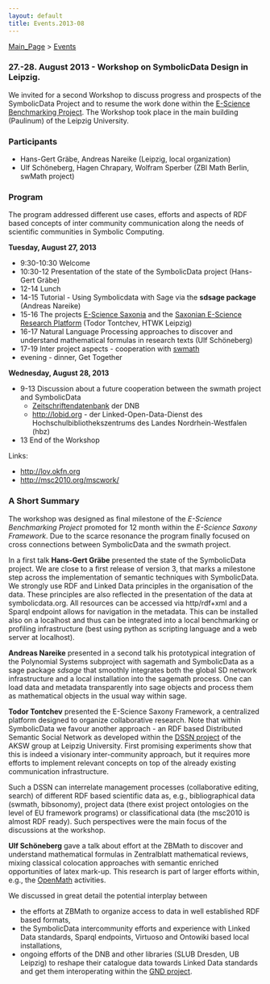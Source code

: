 ```yaml
---
layout: default
title: Events.2013-08
---
```


[Main\_Page](Main_Page "wikilink") \> [Events](Events "wikilink")

### 27.-28. August 2013 - Workshop on SymbolicData Design in Leipzig.

We invited for a second Workshop to discuss progress and prospects of the SymbolicData Project and to resume the work done within the [E-Science Benchmarking Project](Projects.EScience "wikilink"). The Workshop took place in the main building (Paulinum) of the Leipzig University.

### Participants

-   Hans-Gert Gräbe, Andreas Nareike (Leipzig, local organization)
-   Ulf Schöneberg, Hagen Chrapary, Wolfram Sperber (ZBl Math Berlin, swMath project)

### Program

The program addressed different use cases, efforts and aspects of RDF based concepts of inter community communication along the needs of scientific communities in Symbolic Computing.

**Tuesday, August 27, 2013**

-   9:30-10:30 Welcome
-   10:30-12 Presentation of the state of the SymbolicData project (Hans-Gert Gräbe)
-   12-14 Lunch
-   14-15 Tutorial - Using Symbolicdata with Sage via the **sdsage package** (Andreas Nareike)
-   15-16 The projects [E-Science Saxonia](http://www.escience-sachsen.de) and the [Saxonian E-Science Research Platform](https://escience.htwk-leipzig.de/) (Todor Tontchev, HTWK Leipzig)
-   16-17 Natural Language Processing approaches to discover and understand mathematical formulas in research texts (Ulf Schöneberg)
-   17-19 Inter project aspects - cooperation with [swmath](http://www.swmath.org)
-   evening - dinner, Get Together

**Wednesday, August 28, 2013**

-   9-13 Discussion about a future cooperation between the swmath project and SymbolicData
    -   [Zeitschriftendatenbank](http://www.dnb.de/EN/Wir/Kooperation/zdb/zdb_node.html) der DNB
    -   <http://lobid.org> - der Linked-Open-Data-Dienst des Hochschulbibliothekszentrums des Landes Nordrhein-Westfalen (hbz)
-   13 End of the Workshop

Links:

-   <http://lov.okfn.org>
-   <http://msc2010.org/mscwork/>

### A Short Summary

The workshop was designed as final milestone of the *E-Science Benchmarking Project* promoted for 12 month within the *E-Science Saxony Framework*. Due to the scarce resonance the program finally focused on cross connections between SymbolicData and the swmath project.

In a first talk **Hans-Gert Gräbe** presented the state of the SymbolicData project. We are close to a first release of version 3, that marks a milestone step across the implementation of semantic techniques with SymbolicData. We strongly use RDF and Linked Data principles in the organisation of the data. These principles are also reflected in the presentation of the data at symbolicdata.org. All resources can be accessed via http/rdf+xml and a Sparql endpoint allows for navigation in the metadata. This can be installed also on a localhost and thus can be integrated into a local benchmarking or profiling infrastructure (best using python as scripting language and a web server at localhost).

**Andreas Nareike** presented in a second talk his prototypical integration of the Polynomial Systems subproject with sagemath and SymbolicData as a sage package *sdsage* that smoothly integrates both the global SD network infrastructure and a local installation into the sagemath process. One can load data and metadata transparently into sage objects and process them as mathematical objects in the usual way within sage.

**Todor Tontchev** presented the E-Science Saxony Framework, a centralized platform designed to organize collaborative research. Note that within SymbolicData we favour another approach - an RDF based Distributed Semantic Social Network as developed within the [DSSN project](http://aksw.org/Projects/DSSN.html) of the AKSW group at Leipzig University. First promising experiments show that this is indeed a visionary inter-community approach, but it requires more efforts to implement relevant concepts on top of the already existing communication infrastructure.

Such a DSSN can interrelate management processes (collaborative editing, search) of different RDF based scientific data as, e.g., bibliographical data (swmath, bibsonomy), project data (there exist project ontologies on the level of EU framework programs) or classificational data (the msc2010 is almost RDF ready). Such perspectives were the main focus of the discussions at the workshop.

**Ulf Schöneberg** gave a talk about effort at the ZBMath to discover and understand mathematical formulas in Zentralblatt mathematical reviews, mixing classical colocation approaches with semantic enriched opportunities of latex mark-up. This research is part of larger efforts within, e.g., the [OpenMath](http://www.openmath.org) activities.

We discussed in great detail the potential interplay between

-   the efforts at ZBMath to organize access to data in well established RDF based formats,
-   the SymbolicData intercommunity efforts and experience with Linked Data standards, Sparql endpoints, Virtuoso and Ontowiki based local installations,
-   ongoing efforts of the DNB and other libraries (SLUB Dresden, UB Leipzig) to reshape their catalogue data towards Linked Data standards and get them interoperating within the [GND project](http://www.dnb.de/DE/Standardisierung/GND/gnd_node.html).

